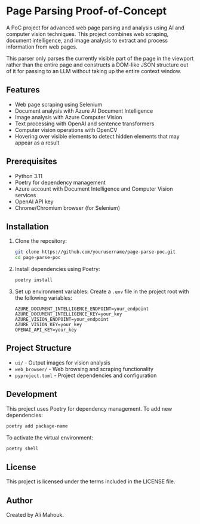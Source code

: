 # Page Parsing Proof-of-Concept

A PoC project for advanced web page parsing and analysis using AI and computer vision techniques. This project combines web scraping, document intelligence, and image analysis to extract and process information from web pages.

This parser only parses the currently visible part of the page in the viewport rather than the entire page and constructs a DOM-like JSON structure out of it for passing to an LLM without taking up the entire context window.

## Features

- Web page scraping using Selenium
- Document analysis with Azure AI Document Intelligence
- Image analysis with Azure Computer Vision
- Text processing with OpenAI and sentence transformers
- Computer vision operations with OpenCV
- Hovering over visible elements to detect hidden elements that may appear as a result

## Prerequisites

- Python 3.11
- Poetry for dependency management
- Azure account with Document Intelligence and Computer Vision services
- OpenAI API key
- Chrome/Chromium browser (for Selenium)

## Installation

1. Clone the repository:

    ```bash
    git clone https://github.com/yourusername/page-parse-poc.git
    cd page-parse-poc
    ```

2. Install dependencies using Poetry:

    ```bash
    poetry install
    ```

3. Set up environment variables:
    Create a `.env` file in the project root with the following variables:

    ```
    AZURE_DOCUMENT_INTELLIGENCE_ENDPOINT=your_endpoint
    AZURE_DOCUMENT_INTELLIGENCE_KEY=your_key
    AZURE_VISION_ENDPOINT=your_endpoint
    AZURE_VISION_KEY=your_key
    OPENAI_API_KEY=your_key
    ```

## Project Structure

- `ui/` - Output images for vision analysis
- `web_browser/` - Web browsing and scraping functionality
- `pyproject.toml` - Project dependencies and configuration

## Development

This project uses Poetry for dependency management. To add new dependencies:

```bash
poetry add package-name
```

To activate the virtual environment:

```bash
poetry shell
```

## License

This project is licensed under the terms included in the LICENSE file.

## Author

Created by Ali Mahouk.
